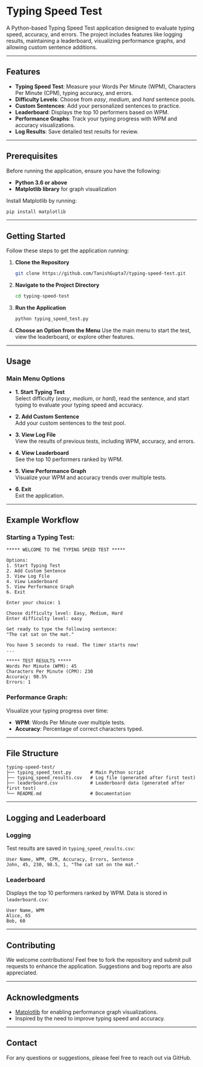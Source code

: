 # Typing Speed Test

A Python-based Typing Speed Test application designed to evaluate typing speed, accuracy, and errors. The project includes features like logging results, maintaining a leaderboard, visualizing performance graphs, and allowing custom sentence additions.

---

## Features

- **Typing Speed Test**: Measure your Words Per Minute (WPM), Characters Per Minute (CPM), typing accuracy, and errors.
- **Difficulty Levels**: Choose from *easy*, *medium*, and *hard* sentence pools.
- **Custom Sentences**: Add your personalized sentences to practice.
- **Leaderboard**: Displays the top 10 performers based on WPM.
- **Performance Graphs**: Track your typing progress with WPM and accuracy visualizations.
- **Log Results**: Save detailed test results for review.

---

## Prerequisites

Before running the application, ensure you have the following:

- **Python 3.6 or above**
- **Matplotlib library** for graph visualization

Install Matplotlib by running:
```bash
pip install matplotlib
```

---

## Getting Started

Follow these steps to get the application running:

1. **Clone the Repository**
   ```bash
   git clone https://github.com/TanishGupta7/typing-speed-test.git
   ```
2. **Navigate to the Project Directory**
   ```bash
   cd typing-speed-test
   ```

3. **Run the Application**
   ```bash
   python typing_speed_test.py
   ```

4. **Choose an Option from the Menu**
   Use the main menu to start the test, view the leaderboard, or explore other features.

---

## Usage

### Main Menu Options
- **1. Start Typing Test**  
  Select difficulty (*easy*, *medium*, or *hard*), read the sentence, and start typing to evaluate your typing speed and accuracy.

- **2. Add Custom Sentence**  
  Add your custom sentences to the test pool.

- **3. View Log File**  
  View the results of previous tests, including WPM, accuracy, and errors.

- **4. View Leaderboard**  
  See the top 10 performers ranked by WPM.

- **5. View Performance Graph**  
  Visualize your WPM and accuracy trends over multiple tests.

- **6. Exit**  
  Exit the application.

---

## Example Workflow

### Starting a Typing Test:
```text
***** WELCOME TO THE TYPING SPEED TEST *****

Options:
1. Start Typing Test
2. Add Custom Sentence
3. View Log File
4. View Leaderboard
5. View Performance Graph
6. Exit

Enter your choice: 1

Choose difficulty level: Easy, Medium, Hard
Enter difficulty level: easy

Get ready to type the following sentence:
"The cat sat on the mat."

You have 5 seconds to read. The timer starts now!
...

***** TEST RESULTS *****
Words Per Minute (WPM): 45
Characters Per Minute (CPM): 230
Accuracy: 98.5%
Errors: 1
```

### Performance Graph:
Visualize your typing progress over time:
- **WPM**: Words Per Minute over multiple tests.
- **Accuracy**: Percentage of correct characters typed.

---

## File Structure

```plaintext
typing-speed-test/
├── typing_speed_test.py       # Main Python script
├── typing_speed_results.csv   # Log file (generated after first test)
├── leaderboard.csv            # Leaderboard data (generated after first test)
└── README.md                  # Documentation
```

---

## Logging and Leaderboard

### Logging
Test results are saved in `typing_speed_results.csv`:
```csv
User Name, WPM, CPM, Accuracy, Errors, Sentence
John, 45, 230, 98.5, 1, "The cat sat on the mat."
```

### Leaderboard
Displays the top 10 performers ranked by WPM. Data is stored in `leaderboard.csv`:
```csv
User Name, WPM
Alice, 65
Bob, 60
```

---

## Contributing

We welcome contributions! Feel free to fork the repository and submit pull requests to enhance the application. Suggestions and bug reports are also appreciated.

---

## Acknowledgments

- [Matplotlib](https://matplotlib.org/) for enabling performance graph visualizations.
- Inspired by the need to improve typing speed and accuracy.

---

## Contact

For any questions or suggestions, please feel free to reach out via GitHub.

